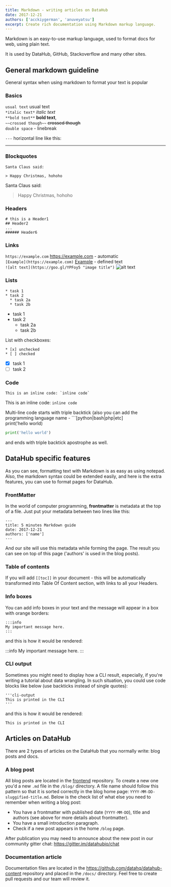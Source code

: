 ```yaml
---
title: Markdown - writing articles on DataHub
date: 2017-12-21
authors: ['acckiygerman', 'anuveyatsu']
excerpt: Create rich documentation using Markdown markup language.
---
```


Markdown is an easy-to-use markup language, used to format docs for web, using plain text.  

It is used by DataHub, GitHub, Stackoverflow and many other sites.


## General markdown guideline

General syntax when using markdown to format your text is popular

### Basics

`usual text` usual text  
`*italic text*` *italic text*   
`**bold text**` **bold text**,  
`~~crossed though~~` ~~crossed though~~  
`double space` - linebreak

`---` horizontal line like this:

---


### Blockquotes

```
Santa Claus said:

> Happy Christmas, hohoho
```

Santa Claus said:

> Happy Christmas, hohoho


### Headers

```
# this is a Header1
## Header2
...
###### Header6
```

### Links

`https://example.com` https://example.com - automatic  
`[Example](https://example.com)` [Example](https://datahub.io) - defined text  
`![alt text](https://goo.gl/YPFoy5 "image title")`
![alt text](https://goo.gl/YPFoy5 "image title")

### Lists

```
* task 1
* task 2
  * task 2a
  * task 2b
```

* task 1
* task 2
  * task 2a
  * task 2b

List with checkboxes:

```
* [x] unchecked
* [ ] checked
```

* [x] task 1
* [ ] task 2

### Code

```
This is an inline code: `inline code`
```

This is an inline code: `inline code`

Multi-line code starts with triple backtick (also you can add the programming language name - ```[python|bash|php|etc]  
print('hello world)

```python
print('hello world')
```
and ends with triple backtick apostrophe as well.

## DataHub specific features

As you can see, formatting text with Markdown is as easy as using notepad. Also, the markdown syntax could be extended easily, and here is the extra features, you can use to format pages for DataHub.

### FrontMatter

In the world of computer programming, **frontmatter** is metadata at the top of a file.
Just put your metadata between two lines like this:

```
---
title: 5 minutes Markdown guide
date: 2017-12-21
authors: ['name']
---
```

And our site will use this metadata while forming the page. The result you can see on top of this page ('authors' is used in the blog posts).

### Table of contents

If you will add `[[toc]]` in your document - this will be automatically transformed into Table Of Content section, with links to all your Headers.

### Info boxes

You can add info boxes in your text and the message will appear in a box with orange borders:

```
:::info
My important message here.
:::
```

and this is how it would be rendered:

:::info
My important message here.
:::

### CLI output

Sometimes you might need to display how a CLI result, especially, if you're writing a tutorial about data wrangling. In such situation, you could use code blocks like below (use backticks instead of single quotes):

```
'''cli-output
This is printed in the CLI
'''
```

and this is how it would be rendered:

```cli-output
This is printed in the CLI
```

## Articles on DataHub

There are 2 types of articles on the DataHub that you normally write: blog posts and docs.

### A blog post

All blog posts are located in the [frontend](https://github.com/datahq/frontend) repository. To create a new one you'd a new `.md` file in the `/blog/` directory. A file name should follow this pattern so that it is sorted correctly in the blog home page: `YYYY-MM-DD-sluggified-title.md`. Below is the check list of what else you need to remember when writing a blog post:

* You have a frontmatter with published date (`YYYY-MM-DD`), title and authors (see above for more details about frontmatter).
* You have a small introduction paragraph.
* Check if a new post appears in the home `/blog` page.

After publication you may need to announce about the new post in our community gitter chat: https://gitter.im/datahubio/chat

### Documentation article

Documentation files are located in the https://github.com/datahq/datahub-content repository and placed in the `/docs/` directory. Feel free to create pull requests and our team will review it.
